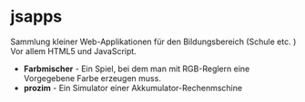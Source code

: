jsapps
======

Sammlung kleiner Web-Applikationen für den Bildungsbereich (Schule etc. ) Vor allem HTML5 und JavaScript.

* **Farbmischer** - Ein Spiel, bei dem man mit RGB-Reglern eine Vorgegebene Farbe erzeugen muss.
* **prozim** - Ein Simulator einer Akkumulator-Rechenmschine
